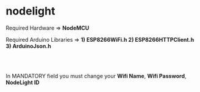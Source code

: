 # nodelight


Required Hardware => <b>NodeMCU</b>

Required Arduino Libraries => <b>1) ESP8266WiFi.h </b>
                              <b>2) ESP8266HTTPClient.h </b>
                              <b>3) ArduinoJson.h </b>

<br>
<br>

In MANDATORY field you must change your <b>Wifi Name</b>, <b>Wifi Password</b>, <b>NodeLight ID</b>
